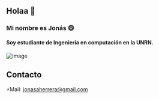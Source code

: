 ## Holaa 👋

### Mi nombre es Jonás 😄

#### Soy estudiante de Ingeniería en computación en la UNRN.
![image](https://user-images.githubusercontent.com/105248090/168651138-32d4f584-87a8-48f3-b69b-8feb695a341c.png)

## Contacto

⚡Mail: jonasaherrera@gmail.com


<!--
**Jonaa-Herrera/Jonaa-Herrera** is a ✨ _special_ ✨ repository because its `README.md` (this file) appears on your GitHub profile.

Here are some ideas to get you started:

- 🔭 I’m currently working on ...
- 🌱 I’m currently learning ...
- 👯 I’m looking to collaborate on ...
- 🤔 I’m looking for help with ...
- 💬 Ask me about ...
- 📫 How to reach me: ...
- 😄 Pronouns: ...
- ⚡ Fun fact: ...
-->
